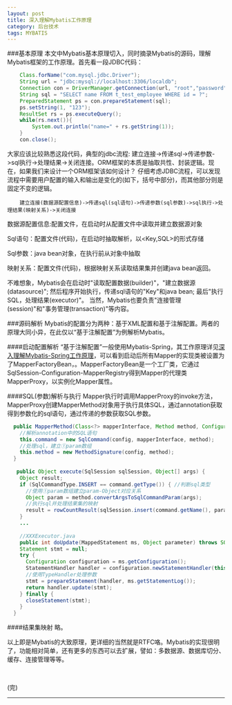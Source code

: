 ```yaml
---
layout: post
title: 深入理解Mybatis工作原理
category: 后台技术
tags: MYBATIS
---
```

###基本原理
本文中Mybatis基本原理切入，同时摘录Mybatis的源码，理解Mybatis框架的工作原理。首先看一段JDBC代码：

```java
	Class.forName("com.mysql.jdbc.Driver");
	String url = "jdbc:mysql://localhost:3306/localdb";
	Connection con = DriverManager.getConnection(url, "root","password");			
	String sql = "SELECT name FROM t_test_employee WHERE id = ?";
	PreparedStatement ps = con.prepareStatement(sql);
	ps.setString(1, "123");
	ResultSet rs = ps.executeQuery();
	while(rs.next()){
		System.out.println("name=" + rs.getString(1));
	}
	con.close();
```
大家应该比较熟悉这段代码，典型的jdbc流程: 建立连接->传递sql->传递参数->sql执行->处理结果->关闭连接。ORM框架的本质是抽取共性、封装逻辑。现在，如果我们来设计一个ORM框架该如何设计？
仔细考虑JDBC流程，可以发现流程中需要用户配置的输入和输出是变化的(如下，括号中部分)，而其他部分则是固定不变的逻辑。

```text
	建立连接(数据源配置信息)->传递sql(sql语句)->传递参数(sql参数)->sql执行->处理结果(映射关系)->关闭连接
```
数据源配置信息:配置文件，在启动时从配置文件中读取并建立数据源对象

Sql语句：配置文件(代码)，在启动时抽取解析，以<Key,SQL>的形式存储

Sql参数：java bean对象，在执行前从对象中抽取

映射关系：配置文件(代码)，根据映射关系读取结果集并创建java bean返回。

不难想象，Mybatis会在启动时"读取配置数据(builder)"，"建立数据源(datasource)"; 然后程序开始执行，传递sql语句的"Key"和java bean; 最后"执行SQL，处理结果(executor)"。 当然，Mybatis也要负责"连接管理(session)"和"事务管理(transaction)"等内容。

###源码解析
Mybatis的配置分为两种：基于XML配置和基于注解配置。两者的原理大同小异，在此仅以“基于注解配置”为例解析Mybatis。

####启动配置解析
“基于注解配置”一般使用Mybatis-Spring，其工作原理详见[深入理解Mybatis-Spring工作原理](http://cyningsun.github.io/08-17-2014/reading-mybatis-spring-source-code.html)，可以看到启动后所有Mapper的实现类被设置为了MapperFactoryBean，。MapperFactoryBean是一个工厂类，它通过SqlSession-Configuration-MapperRegistry得到Mapper的代理类MapperProxy，以实例化Mapper属性。

####SQL(参数)解析与执行
Mapper执行时调用MapperProxy的invoke方法，MapperProxy创建MapperMethod对象用于执行具体SQL，通过annotation获取得到参数化的sql语句，通过传递的参数获取SQL参数。
	
```java
  public MapperMethod(Class<?> mapperInterface, Method method, Configuration config) {
	//解析annotation中的SQL语句
    this.command = new SqlCommand(config, mapperInterface, method);
	//处理sql，建立①param数组
    this.method = new MethodSignature(config, method);
  }
  
   public Object execute(SqlSession sqlSession, Object[] args) {
    Object result;
    if (SqlCommandType.INSERT == command.getType()) { //判断sql类型
	  //使用①param数组建立param-Object对应关系
      Object param = method.convertArgsToSqlCommandParam(args);
	  //执行sql并处理结果集的映射
      result = rowCountResult(sqlSession.insert(command.getName(), param));
    }
	...
	
	//XXXExecutor.java
	public int doUpdate(MappedStatement ms, Object parameter) throws SQLException {
    Statement stmt = null;
    try {
      Configuration configuration = ms.getConfiguration();
      StatementHandler handler = configuration.newStatementHandler(this, ms, parameter, RowBounds.DEFAULT, null, null);
	  //使用TypeHandler处理参数
      stmt = prepareStatement(handler, ms.getStatementLog());
      return handler.update(stmt);
    } finally {
      closeStatement(stmt);
    }
  }
```

####结果集映射
略。

以上即是Mybatis的大致原理，更详细的当然就是RTFC咯。Mybatis的实现很明了，功能相对简单，还有更多的东西可以去扩展，譬如：多数据源、数据库切分、缓存、连接管理等等。


<BR/>

(完)


---


